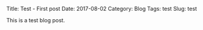 Title: Test - First post
Date: 2017-08-02
Category: Blog
Tags: test
Slug: test


This is a test blog post.
